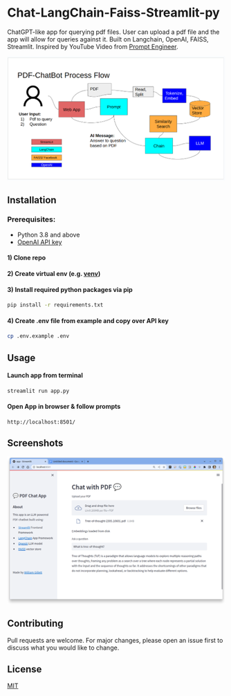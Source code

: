 # Chat-LangChain-Faiss-Streamlit-py

ChatGPT-like app for querying pdf files.  User can upload a pdf file and the app will allow for queries against it.  Built on Langchain, OpenAI, FAISS, Streamlit. 
Inspired by YouTube Video from [Prompt Engineer](https://youtube.com/@engineerprompt).

![Process Flow](images/screenshot-02-process-flow.png)
## Installation
### Prerequisites:
- Python 3.8 and above
- [OpenAI API key](https://platform.openai.com/account/api-keys)

#### 1) Clone repo

#### 2) Create virtual env (e.g. [venv](https://docs.python.org/3/library/venv.html))

#### 3) Install required python packages via pip
```bash
pip install -r requirements.txt
```
#### 4) Create .env file from example and copy over API key
```bash
cp .env.example .env
```
## Usage
#### Launch app from terminal
```bash
streamlit run app.py
```
#### Open App in browser & follow prompts
```url
http://localhost:8501/
``` 
####
## Screenshots
![User Prompt & Reponse](images/screenshot-01-user-prompt-response.png "User Prompt & Reponse")

## Contributing

Pull requests are welcome. For major changes, please open an issue first
to discuss what you would like to change.

## License

[MIT](https://choosealicense.com/licenses/mit/)
